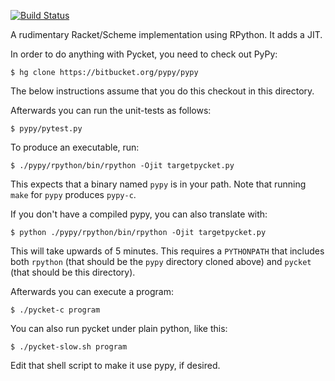 [![Build Status](https://travis-ci.org/samth/pycket.png?branch=master)](https://travis-ci.org/samth/pycket)

A rudimentary Racket/Scheme implementation using RPython. It adds a JIT.

In order to do anything with Pycket, you need to check out PyPy:

    $ hg clone https://bitbucket.org/pypy/pypy

The below instructions assume that you do this checkout in this directory.

Afterwards you can run the unit-tests as follows:

    $ pypy/pytest.py

To produce an executable, run:

    $ ./pypy/rpython/bin/rpython -Ojit targetpycket.py

This expects that a binary named `pypy` is in your path. Note that
running `make` for `pypy` produces `pypy-c`.

If you don't have a compiled pypy, you can also translate with:

    $ python ./pypy/rpython/bin/rpython -Ojit targetpycket.py

This will take upwards of 5 minutes.
This requires a `PYTHONPATH` that includes both `rpython` (that should
be the `pypy` directory cloned above) and `pycket` (that should be
this directory).


Afterwards you can execute a program:

    $ ./pycket-c program

You can also run pycket under plain python, like this:

    $ ./pycket-slow.sh program

Edit that shell script to make it use pypy, if desired.
